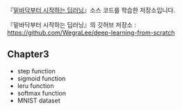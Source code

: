 『[밑바닥부터 시작하는 딥러닝](https://www.hanbit.co.kr/store/books/look.php?p_code=B8475831198)』소스 코드를 학습한 저장소입니다.


『밑바닥부터 시작하는 딥러닝』의 깃허브 저장소 : <https://github.com/WegraLee/deep-learning-from-scratch>

## Chapter3
- step function
- sigmoid function
- leru function
- softmax function
- MNIST dataset

